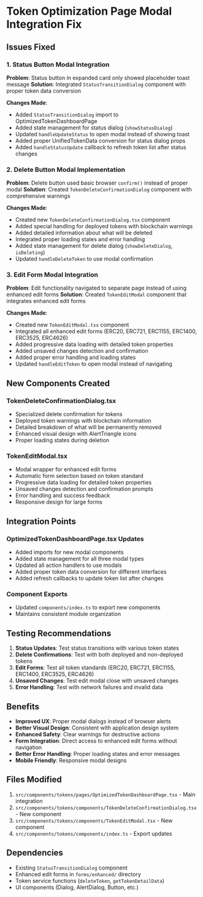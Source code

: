 # Token Optimization Page Modal Integration Fix

## Issues Fixed

### 1. Status Button Modal Integration
**Problem**: Status button in expanded card only showed placeholder toast message
**Solution**: Integrated `StatusTransitionDialog` component with proper token data conversion

**Changes Made**:
- Added `StatusTransitionDialog` import to OptimizedTokenDashboardPage
- Added state management for status dialog (`showStatusDialog`)
- Updated `handleUpdateStatus` to open modal instead of showing toast
- Added proper UnifiedTokenData conversion for status dialog props
- Added `handleStatusUpdate` callback to refresh token list after status changes

### 2. Delete Button Modal Implementation  
**Problem**: Delete button used basic browser `confirm()` instead of proper modal
**Solution**: Created `TokenDeleteConfirmationDialog` component with comprehensive warnings

**Changes Made**:
- Created new `TokenDeleteConfirmationDialog.tsx` component
- Added special handling for deployed tokens with blockchain warnings
- Added detailed information about what will be deleted
- Integrated proper loading states and error handling
- Added state management for delete dialog (`showDeleteDialog`, `isDeleting`)
- Updated `handleDeleteToken` to use modal confirmation

### 3. Edit Form Modal Integration
**Problem**: Edit functionality navigated to separate page instead of using enhanced edit forms
**Solution**: Created `TokenEditModal` component that integrates enhanced edit forms

**Changes Made**:
- Created new `TokenEditModal.tsx` component
- Integrated all enhanced edit forms (ERC20, ERC721, ERC1155, ERC1400, ERC3525, ERC4626)
- Added progressive data loading with detailed token properties
- Added unsaved changes detection and confirmation
- Added proper error handling and loading states
- Updated `handleEditToken` to open modal instead of navigating

## New Components Created

### TokenDeleteConfirmationDialog.tsx
- Specialized delete confirmation for tokens
- Deployed token warnings with blockchain information
- Detailed breakdown of what will be permanently removed
- Enhanced visual design with AlertTriangle icons
- Proper loading states during deletion

### TokenEditModal.tsx  
- Modal wrapper for enhanced edit forms
- Automatic form selection based on token standard
- Progressive data loading for detailed token properties
- Unsaved changes detection and confirmation prompts
- Error handling and success feedback
- Responsive design for large forms

## Integration Points

### OptimizedTokenDashboardPage.tsx Updates
- Added imports for new modal components
- Added state management for all three modal types
- Updated all action handlers to use modals
- Added proper token data conversion for different interfaces
- Added refresh callbacks to update token list after changes

### Component Exports
- Updated `components/index.ts` to export new components
- Maintains consistent module organization

## Testing Recommendations

1. **Status Updates**: Test status transitions with various token states
2. **Delete Confirmations**: Test with both deployed and non-deployed tokens
3. **Edit Forms**: Test all token standards (ERC20, ERC721, ERC1155, ERC1400, ERC3525, ERC4626)
4. **Unsaved Changes**: Test edit modal close with unsaved changes
5. **Error Handling**: Test with network failures and invalid data

## Benefits

- **Improved UX**: Proper modal dialogs instead of browser alerts
- **Better Visual Design**: Consistent with application design system
- **Enhanced Safety**: Clear warnings for destructive actions
- **Form Integration**: Direct access to enhanced edit forms without navigation
- **Better Error Handling**: Proper loading states and error messages
- **Mobile Friendly**: Responsive modal designs

## Files Modified

1. `src/components/tokens/pages/OptimizedTokenDashboardPage.tsx` - Main integration
2. `src/components/tokens/components/TokenDeleteConfirmationDialog.tsx` - New component
3. `src/components/tokens/components/TokenEditModal.tsx` - New component  
4. `src/components/tokens/components/index.ts` - Export updates

## Dependencies

- Existing `StatusTransitionDialog` component
- Enhanced edit forms in `forms/enhanced/` directory
- Token service functions (`deleteToken`, `getTokenDetailData`)
- UI components (Dialog, AlertDialog, Button, etc.)
